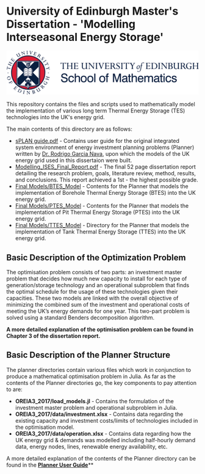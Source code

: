 # University of Edinburgh Master's Dissertation - 'Modelling Interseasonal Energy Storage'

![UoE banner](assets/school-of-maths.png)

This repository contains the files and scripts used to mathematically model the implementation of various long term Thermal Energy Storage (TES) technologies into the UK's energy grid.

The main contents of this directory are as follows:

* [sPLAN guide.pdf](https://github.com/axeleichelmann/Year5-MMath-Diss/blob/main/sPLAN%20guide.pdf) - Contains user guide for the original integrated system environment of energy investment planning problems (Planner) written by [Dr. Rodrigo Garcia Nava](https://www.linkedin.com/in/rodrigogarciana/), upon which the models of the UK energy grid used in this dissertaion were built.
* [Modelling_ISES_Final_Report.pdf](https://github.com/axeleichelmann/Year5-MMath-Diss/blob/main/Modelling_ISES_Final_Report.pdf) - The final 52 page dissertation report detailing the research problem, goals, literature review, method, results, and conclusions. This report achieved a 1st - the highest possible grade.
* [Final Models/BTES_Model](https://github.com/axeleichelmann/Year5-MMath-Diss/tree/main/Final%20Models/BTES_Model) - Contents for the Planner that models the implementation of Borehole Thermal Energy Storage (BTES) into the UK energy grid.
* [Final Models/PTES_Model](https://github.com/axeleichelmann/Year5-MMath-Diss/tree/main/Final%20Models/PTES_Model) - Contents for the Planner that models the implementation of Pit Thermal Energy Storage (PTES) into the UK energy grid.
* [Final Models/TTES_Model](https://github.com/axeleichelmann/Year5-MMath-Diss/tree/main/Final%20Models/TTES_Model) - Directory for the Planner that models the implementation of Tank Thermal Energy Storage (TTES) into the UK energy grid.



## Basic Description of the Optimization Problem
The optimisation problem consists of two parts: an investment master problem that decides how much new capacity to install for each type of generation/storage technology and an operational subproblem that finds the optimal schedule for the usage of these technologies given their capacities. These two models are linked with the overall objective of minimizing the combined sum of the investment and operational costs of meeting the UK’s energy demands for one year. This two-part problem is solved using a standard Benders decomposition algorithm.

**A more detailed explanation of the optimisation problem can be found in Chapter 3 of the dissertation report.**



## Basic Description of the Planner Structure
The planner directories contain various files which work in conjunction to produce a mathematical optimisation problem in Julia. As far as the contents of the Planner directories go, the key components to pay attention to are:
* **OREIA3_2017/load_models.jl** - Contains the formulation of the investment master problem and operational subproblem in Julia.
* **OREIA3_2017/data/investment.xlsx** - Contains data regarding the existing capacity and investment costs/limits of technologies included in the optimisation model.
* **OREIA3_2017/data/operation.xlsx** - Contains data regarding how the UK energy grid & demands was modelled including half-hourly demand data, energy nodes, lines, renewable energy availability, etc.

A more detailed explanation of the contents of the Planner directory can be found in the [**Planner User Guide**](https://github.com/axeleichelmann/Year5-MMath-Diss/blob/main/sPLAN%20guide.pdf)**
